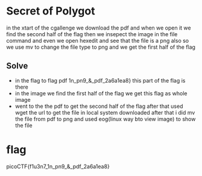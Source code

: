 # Secret of Polygot
in the xtart of the cgallenge we download the pdf and when we open it we find the second half of the flag
then we insepect the image in the file command and even we open hexedit and see that the file is a png also so we use mv to change the file type to png and we get the first half of the flag
## Solve
- in the flag to flag pdf 1n_pn9_&_pdf_2a6a1ea8} this part of the flag is there
- in the image we find the first half of the flag we get this flag as whole image
- went to the the pdf to get the second half of the flag after that used 
wget  the url     to  get the file in local system downloaded
after that i  did mv the file from pdf to png and used eog(linux way bto view image) to show the file 


# flag
picoCTF{f1u3n7_1n_pn9_&_pdf_2a6a1ea8}
